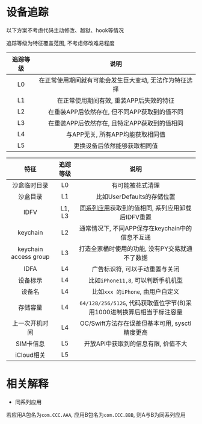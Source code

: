 # 设备追踪

以下方案不考虑代码主动修改、越狱、hook等情况

追踪等级为特征覆盖范围, 不考虑修改难易程度

追踪等级 | 说明
:-----:|:-----:
L0 | 在正常使用期间就有可能会发生巨大变动, 无法作为特征选择
L1 | 在正常使用期间有效, 重装APP后失效的特征
L2 | 在重装APP后依然存在, 但不同APP获取到的值不同
L3 | 在重装APP后依然存在, 且特定APP获取到的值相同
L4 | 与APP无关, 所有APP均能获取相同值
L5 | 更换设备后依然能够获取相同值

特征 | 追踪等级 | 说明
:-----:|:-----:|:-----:
沙盒临时目录 | L0 | 有可能被花式清理
沙盒目录 | L1 | 比如UserDefaults的存储位置
IDFV | L1, L3 | [同系列应用](#相关解释)获取到的值相同, 系列应用卸载后IDFV重置
keychain | L2 | 通常情况下, 不同APP保存在keychain中的信息不互通
keychain access group | L3 | 打造全家桶时使用的功能, 没有PY交易就通不了数据
IDFA | L4 | 广告标识符, 可以手动重置与关闭
设备标示 | L4 | 比如`iPhone11,8`, 可以判断手机机型
设备名 | L4 | 比如`xxx 的iPhone`, 由用户自定义
存储容量 | L4 | `64/128/256/512G`, 代码获取值位字节(B)采用1000进制换算后相当于标注容量
上一次开机时间 | L4 | OC/Swift方法存在误差但基本可用, sysctl精度更高
SIM卡信息 | L5 | 开放API中获取到的信息有限, 价值不大
iCloud相关 | L5 |

# 相关解释

- 同系列应用

若应用A包名为`com.CCC.AAA`, 应用B包名为`com.CCC.BBB`, 则A与B为同系列应用




